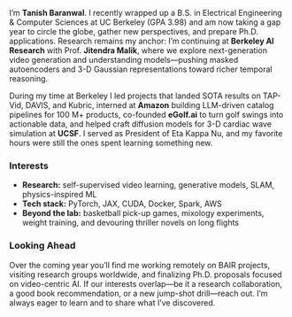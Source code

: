 I’m **Tanish Baranwal**. I recently wrapped up a B.S. in Electrical Engineering & Computer Sciences at UC Berkeley (GPA 3.98) and am now taking a gap year to circle the globe, gather new perspectives, and prepare Ph.D. applications. Research remains my anchor: I’m continuing at **Berkeley AI Research** with Prof. **Jitendra Malik**, where we explore next-generation video generation and understanding models—pushing masked autoencoders and 3-D Gaussian representations toward richer temporal reasoning.

During my time at Berkeley I led projects that landed SOTA results on TAP-Vid, DAVIS, and Kubric, interned at **Amazon** building LLM-driven catalog pipelines for 100 M+ products, co-founded **eGolf.ai** to turn golf swings into actionable data, and helped craft diffusion models for 3-D cardiac wave simulation at **UCSF**. I served as President of Eta Kappa Nu, and my favorite hours were still the ones spent learning something new.

### Interests

* **Research:** self-supervised video learning, generative models, SLAM, physics-inspired ML  
* **Tech stack:** PyTorch, JAX, CUDA, Docker, Spark, AWS  
* **Beyond the lab:** basketball pick-up games, mixology experiments, weight training, and devouring thriller novels on long flights

### Looking Ahead

Over the coming year you’ll find me working remotely on BAIR projects, visiting research groups worldwide, and finalizing Ph.D. proposals focused on video-centric AI. If our interests overlap—be it a research collaboration, a good book recommendation, or a new jump-shot drill—reach out. I’m always eager to learn and to share what I’ve discovered.
